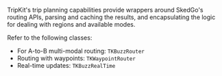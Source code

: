 TripKit's trip planning capabilities provide wrappers around SkedGo's routing APIs, parsing and caching the results, and encapsulating the logic for dealing with regions and available modes.

Refer to the following classes:

- For A-to-B multi-modal routing: `TKBuzzRouter`
- Routing with waypoints: `TKWaypointRouter`
- Real-time updates: `TKBuzzRealTime`